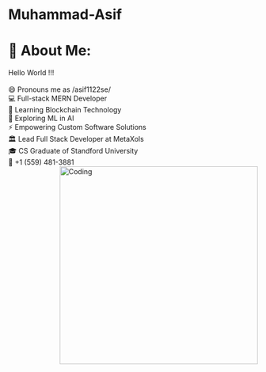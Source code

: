 # Muhammad-Asif
# 💫 About Me:
Hello World !!!<br><br>😄 Pronouns me as /asif1122se/<br>💻 Full-stack MERN Developer<br>🌱 Learning Blockchain Technology<br>🔭 Exploring ML in AI<br>⚡ Empowering Custom Software Solutions<br>🏛 Lead Full Stack Developer at MetaXols<br>🎓 CS Graduate of Standford University<br>📱 +1 (559) 481-3881
<img align="right" alt="Coding" width="400" src="https://i.pinimg.com/originals/ef/09/36/ef0936558e58d6bebf73fee2ae895fe3.gif">

